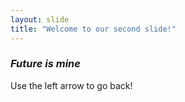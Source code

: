 ```yaml
---
layout: slide
title: "Welcome to our second slide!"
---
```

### _Future is mine_
Use the left arrow to go back!
